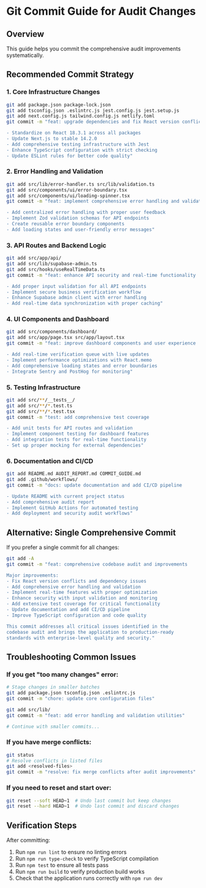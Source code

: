 # Git Commit Guide for Audit Changes

## Overview
This guide helps you commit the comprehensive audit improvements systematically.

## Recommended Commit Strategy

### 1. Core Infrastructure Changes
```bash
git add package.json package-lock.json
git add tsconfig.json .eslintrc.js jest.config.js jest.setup.js
git add next.config.js tailwind.config.js netlify.toml
git commit -m "feat: upgrade dependencies and fix React version conflicts

- Standardize on React 18.3.1 across all packages
- Update Next.js to stable 14.2.0
- Add comprehensive testing infrastructure with Jest
- Enhance TypeScript configuration with strict checking
- Update ESLint rules for better code quality"
```

### 2. Error Handling and Validation
```bash
git add src/lib/error-handler.ts src/lib/validation.ts
git add src/components/ui/error-boundary.tsx
git add src/components/ui/loading-spinner.tsx
git commit -m "feat: implement comprehensive error handling and validation

- Add centralized error handling with proper user feedback
- Implement Zod validation schemas for API endpoints
- Create reusable error boundary components
- Add loading states and user-friendly error messages"
```

### 3. API Routes and Backend Logic
```bash
git add src/app/api/
git add src/lib/supabase-admin.ts
git add src/hooks/useRealTimeData.ts
git commit -m "feat: enhance API security and real-time functionality

- Add proper input validation for all API endpoints
- Implement secure business verification workflow
- Enhance Supabase admin client with error handling
- Add real-time data synchronization with proper caching"
```

### 4. UI Components and Dashboard
```bash
git add src/components/dashboard/
git add src/app/page.tsx src/app/layout.tsx
git commit -m "feat: improve dashboard components and user experience

- Add real-time verification queue with live updates
- Implement performance optimizations with React.memo
- Add comprehensive loading states and error boundaries
- Integrate Sentry and PostHog for monitoring"
```

### 5. Testing Infrastructure
```bash
git add src/**/__tests__/
git add src/**/*.test.ts
git add src/**/*.test.tsx
git commit -m "test: add comprehensive test coverage

- Add unit tests for API routes and validation
- Implement component testing for dashboard features
- Add integration tests for real-time functionality
- Set up proper mocking for external dependencies"
```

### 6. Documentation and CI/CD
```bash
git add README.md AUDIT_REPORT.md COMMIT_GUIDE.md
git add .github/workflows/
git commit -m "docs: update documentation and add CI/CD pipeline

- Update README with current project status
- Add comprehensive audit report
- Implement GitHub Actions for automated testing
- Add deployment and security audit workflows"
```

## Alternative: Single Comprehensive Commit

If you prefer a single commit for all changes:

```bash
git add -A
git commit -m "feat: comprehensive codebase audit and improvements

Major improvements:
- Fix React version conflicts and dependency issues
- Add comprehensive error handling and validation
- Implement real-time features with proper optimization
- Enhance security with input validation and monitoring
- Add extensive test coverage for critical functionality
- Update documentation and add CI/CD pipeline
- Improve TypeScript configuration and code quality

This commit addresses all critical issues identified in the
codebase audit and brings the application to production-ready
standards with enterprise-level quality and security."
```

## Troubleshooting Common Issues

### If you get "too many changes" error:
```bash
# Stage changes in smaller batches
git add package.json tsconfig.json .eslintrc.js
git commit -m "chore: update core configuration files"

git add src/lib/
git commit -m "feat: add error handling and validation utilities"

# Continue with smaller commits...
```

### If you have merge conflicts:
```bash
git status
# Resolve conflicts in listed files
git add <resolved-files>
git commit -m "resolve: fix merge conflicts after audit improvements"
```

### If you need to reset and start over:
```bash
git reset --soft HEAD~1  # Undo last commit but keep changes
git reset --hard HEAD~1  # Undo last commit and discard changes
```

## Verification Steps

After committing:
1. Run `npm run lint` to ensure no linting errors
2. Run `npm run type-check` to verify TypeScript compilation
3. Run `npm test` to ensure all tests pass
4. Run `npm run build` to verify production build works
5. Check that the application runs correctly with `npm run dev`